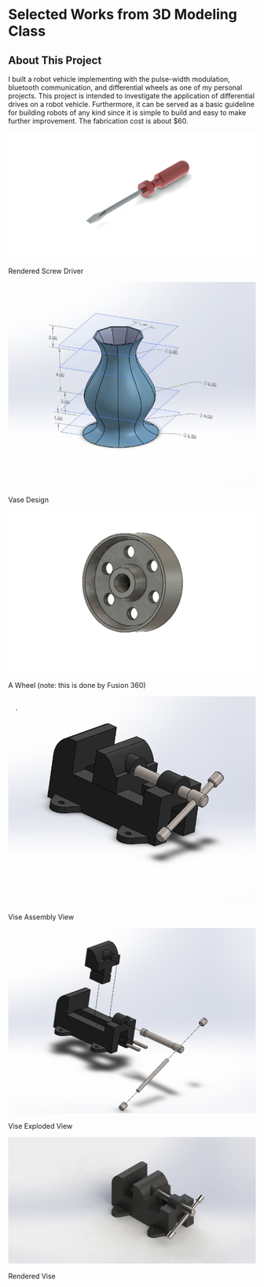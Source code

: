 # Selected Works from 3D Modeling Class

## About This Project
I built a robot vehicle implementing with the pulse-width modulation, bluetooth communication, and differential wheels as one of my personal projects. This project is intended to investigate the application of differential drives on a robot vehicle. Furthermore, it can be served as a basic guideline for building robots of any kind since it is simple to build and easy to make further improvement. The fabrication cost is about $60.

![Photo](models/RenderedScrewDriver.JPG)

Rendered Screw Driver

![Photo](models/vase.JPG)

Vase Design

![Photo](models/Wheel.png)

A Wheel (note: this is done by Fusion 360)

![Photo](models/AssemblyView.PNG)

Vise Assembly View

![Photo](models/ExplodedView.PNG)

Vise Exploded View

![Photo](models/Render.JPG)

Rendered Vise
